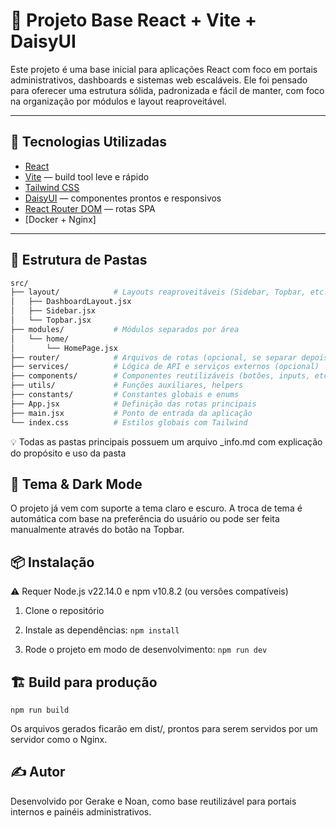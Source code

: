 # 🧩 Projeto Base React + Vite + DaisyUI

Este projeto é uma base inicial para aplicações React com foco em portais administrativos, dashboards e sistemas web escaláveis. Ele foi pensado para oferecer uma estrutura sólida, padronizada e fácil de manter, com foco na organização por módulos e layout reaproveitável.

---

## 🚀 Tecnologias Utilizadas

- [React](https://reactjs.org/)
- [Vite](https://vitejs.dev/) — build tool leve e rápido
- [Tailwind CSS](https://tailwindcss.com/)
- [DaisyUI](https://daisyui.com/) — componentes prontos e responsivos
- [React Router DOM](https://reactrouter.com/en/main) — rotas SPA
- [Docker + Nginx] 

---

## 📁 Estrutura de Pastas

```bash
src/
├── layout/            # Layouts reaproveitáveis (Sidebar, Topbar, etc.)
│   ├── DashboardLayout.jsx
│   ├── Sidebar.jsx
│   └── Topbar.jsx
├── modules/           # Módulos separados por área
│   └── home/
│       └── HomePage.jsx
├── router/            # Arquivos de rotas (opcional, se separar depois)
├── services/          # Lógica de API e serviços externos (opcional)
├── components/        # Componentes reutilizáveis (botões, inputs, etc.)
├── utils/             # Funções auxiliares, helpers
├── constants/         # Constantes globais e enums
├── App.jsx            # Definição das rotas principais
├── main.jsx           # Ponto de entrada da aplicação
└── index.css          # Estilos globais com Tailwind
```
💡 Todas as pastas principais possuem um arquivo _info.md com explicação do propósito e uso da pasta

## 🎨 Tema & Dark Mode
O projeto já vem com suporte a tema claro e escuro. A troca de tema é automática com base na preferência do usuário ou pode ser feita manualmente através do botão na Topbar.


## 📦 Instalação
⚠️ Requer Node.js v22.14.0 e npm v10.8.2 (ou versões compatíveis)

1. Clone o repositório

2. Instale as dependências:
```npm install```

3. Rode o projeto em modo de desenvolvimento:
```npm run dev```

## 🏗️ Build para produção

```
npm run build
```
Os arquivos gerados ficarão em dist/, prontos para serem servidos por um servidor como o Nginx.

## ✍️ Autor
Desenvolvido por Gerake e Noan, como base reutilizável para portais internos e painéis administrativos.
